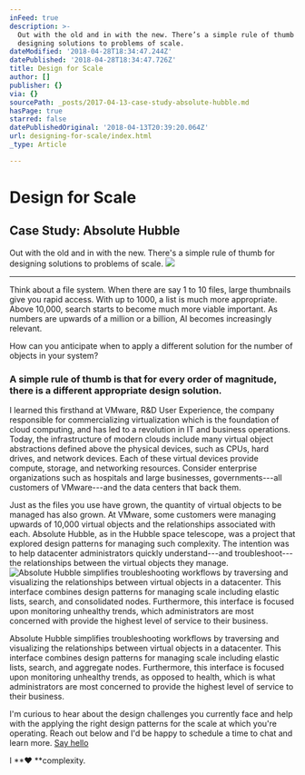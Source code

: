 ```yaml
---
inFeed: true
description: >-
  Out with the old and in with the new. There’s a simple rule of thumb for
  designing solutions to problems of scale.
dateModified: '2018-04-28T18:34:47.244Z'
datePublished: '2018-04-28T18:34:47.726Z'
title: Design for Scale
author: []
publisher: {}
via: {}
sourcePath: _posts/2017-04-13-case-study-absolute-hubble.md
hasPage: true
starred: false
datePublishedOriginal: '2018-04-13T20:39:20.064Z'
url: designing-for-scale/index.html
_type: Article

---
```

# Design for Scale

## Case Study: Absolute Hubble

Out with the old and in with the new. There's a simple rule of thumb for designing solutions to problems of scale.
![](https://the-grid-user-content.s3-us-west-2.amazonaws.com/3d4b14a3-9fc6-49b1-8b90-2b76f260cca5.jpg)

---

Think about a file system. When there are say 1 to 10 files, large thumbnails give you rapid access. With up to 1000, a list is much more appropriate. Above 10,000, search starts to become much more viable important. As numbers are upwards of a million or a billion, AI becomes increasingly relevant.

How can you anticipate when to apply a different solution for the number of objects in your system?

### A simple rule of thumb is that for every order of magnitude, there is a different appropriate design solution.

I learned this firsthand at VMware, R&D User Experience, the company responsible for commercializing virtualization which is the foundation of cloud computing, and has led to a revolution in IT and business operations. Today, the infrastructure of modern clouds include many virtual object abstractions defined above the physical devices, such as CPUs, hard drives, and network devices. Each of these virtual devices provide compute, storage, and networking resources. Consider enterprise organizations such as hospitals and large businesses, governments---all customers of VMware---and the data centers that back them.

Just as the files you use have grown, the quantity of virtual objects to be managed has also grown. At VMware, some customers were managing upwards of 10,000 virtual objects and the relationships associated with each. Absolute Hubble, as in the Hubble space telescope, was a project that explored design patterns for managing such complexity. The intention was to help datacenter administrators quickly understand---and troubleshoot---the relationships between the virtual objects they manage.
![Absolute Hubble simplifies troubleshooting workflows by traversing and visualizing the relationships between virtual objects in a datacenter. This interface combines design patterns for managing scale including elastic lists, search, and consolidated nodes. Furthermore, this interface is focused upon monitoring unhealthy trends, which administrators are most concerned with provide the highest level of service to their business. ](https://the-grid-user-content.s3-us-west-2.amazonaws.com/caca9843-cc94-4aa7-977e-74bc76505e0e.jpg)

Absolute Hubble simplifies troubleshooting workflows by traversing and visualizing the relationships between virtual objects in a datacenter. This interface combines design patterns for managing scale including elastic lists, search, and aggregate nodes. Furthermore, this interface is focused upon monitoring unhealthy trends, as opposed to health, which is what administrators are most concerned to provide the highest level of service to their business.

I'm curious to hear about the design challenges you currently face and help with the applying the right design patterns for the scale at which you're operating. Reach out below and I'd be happy to schedule a time to chat and learn more.
[Say hello][0]

I **♥ **complexity.

[0]: http://tiny.cc/hello-daniel